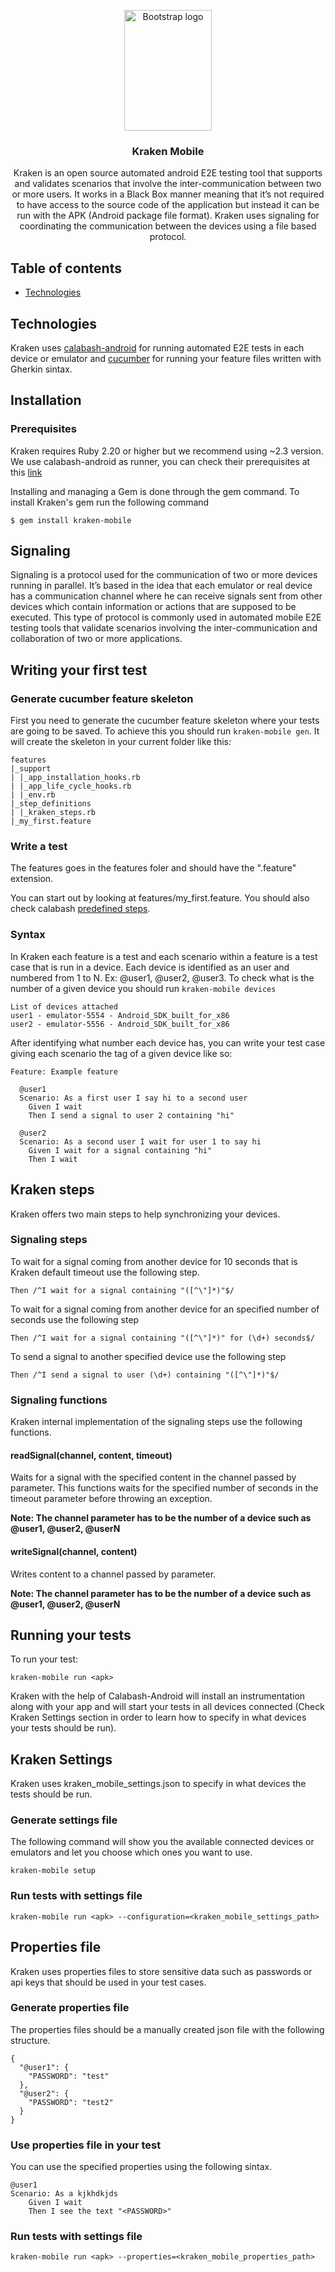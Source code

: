 <p align="center">
  <a href="https://getbootstrap.com/">
    <img src="https://raw.githubusercontent.com/ravelinx22/KrakenMobile/master/reporter/assets/images/kraken.png" alt="Bootstrap logo" width="140" height="193">
  </a>
</p>

<h3 align="center">Kraken Mobile</h3>

<p align="center">Kraken is an open source automated android E2E testing tool that supports and validates scenarios that involve the inter-communication between two or more users. It works in a Black Box manner meaning that it’s not required to have access to the source code of the application but instead it can be run with the APK (Android package file format). Kraken uses signaling for coordinating the communication between the devices using a file based protocol.</p>

## Table of contents

- [Technologies](#technologies)

## Technologies

Kraken uses [calabash-android](https://github.com/calabash/calabash-android) for running automated E2E tests in each device or emulator and [cucumber](https://github.com/cucumber/cucumber-ruby) for running your feature files written with Gherkin sintax. 

## Installation

### Prerequisites

Kraken requires Ruby 2.20 or higher but we recommend using ~2.3 version. We use calabash-android as runner, you can check their prerequisites at this [link](https://github.com/calabash/calabash-android/blob/master/documentation/installation.md)


Installing and managing a Gem is done through the gem command. To install Kraken's gem run the following command

    $ gem install kraken-mobile


## Signaling

Signaling is a protocol used for the communication of two or more devices running in parallel. It’s based in the idea that each emulator or real device has a communication channel where he can receive signals sent from other devices which contain information or actions that are supposed to be executed. This type of protocol is commonly used in automated mobile E2E testing tools that validate scenarios involving the inter-communication and collaboration of two or more applications.

## Writing your first test

### Generate cucumber feature skeleton

First you need to generate the cucumber feature skeleton where your tests are going to be saved. To achieve this you should run `kraken-mobile gen`. It will create the skeleton in your current folder like this:

    features
    |_support
    | |_app_installation_hooks.rb
    | |_app_life_cycle_hooks.rb
    | |_env.rb
    |_step_definitions
    | |_kraken_steps.rb
    |_my_first.feature

### Write a test

The features goes in the features foler and should have the ".feature" extension.

You can start out by looking at features/my_first.feature. You should also check calabash [predefined steps](https://github.com/calabash/calabash-android/blob/master/ruby-gem/lib/calabash-android/canned_steps.md).

### Syntax

In Kraken each feature is a test and each scenario within a feature is a test case that is run in a device. Each device is identified as an user and numbered from 1 to N. Ex: @user1, @user2, @user3. To check what is the number of a given device you should run `kraken-mobile devices`

    List of devices attached
    user1 - emulator-5554 - Android_SDK_built_for_x86
    user2 - emulator-5556 - Android_SDK_built_for_x86

After identifying what number each device has, you can write your test case giving each scenario the tag of a given device like so:

    Feature: Example feature

      @user1
      Scenario: As a first user I say hi to a second user
        Given I wait
        Then I send a signal to user 2 containing "hi"

      @user2
      Scenario: As a second user I wait for user 1 to say hi
        Given I wait for a signal containing "hi"
        Then I wait

## Kraken steps

Kraken offers two main steps to help synchronizing your devices.

### Signaling steps

To wait for a signal coming from another device for 10 seconds that is Kraken default timeout use the following step.

    Then /^I wait for a signal containing "([^\"]*)"$/

To wait for a signal coming from another device for an specified number of seconds use the following step

    Then /^I wait for a signal containing "([^\"]*)" for (\d+) seconds$/

To send a signal to another specified device use the following step

    Then /^I send a signal to user (\d+) containing "([^\"]*)"$/

### Signaling functions

Kraken internal implementation of the signaling steps use the following functions.

#### readSignal(channel, content, timeout)

Waits for a signal with the specified content in the channel passed by parameter. This functions waits for the specified number of seconds in the timeout parameter before throwing an exception.

**Note: The channel parameter has to be the number of a device such as @user1, @user2, @userN**

#### writeSignal(channel, content)

Writes content to a channel passed by parameter.

**Note: The channel parameter has to be the number of a device such as @user1, @user2, @userN**

## Running your tests

To run your test:

    kraken-mobile run <apk>

Kraken with the help of Calabash-Android will install an instrumentation along with your app and will start your tests in all devices connected (Check Kraken Settings section in order to learn how to specify in what devices your tests should be run).

## Kraken Settings

Kraken uses kraken_mobile_settings.json to specify in what devices the tests should be run.

### Generate settings file

The following command will show you the available connected devices or emulators and let you choose which ones you want to use.

    kraken-mobile setup

### Run tests with settings file

    kraken-mobile run <apk> --configuration=<kraken_mobile_settings_path>

## Properties file

Kraken uses properties files to store sensitive data such as passwords or api keys that should be used in your test cases.

### Generate properties file

The properties files should be a manually created json file with the following structure.

    {
      "@user1": {
        "PASSWORD": "test"
      },
      "@user2": {
        "PASSWORD": "test2"
      }
    }
    
### Use properties file in your test

You can use the specified properties using the following sintax.

    @user1
    Scenario: As a kjkhdkjds
        Given I wait
        Then I see the text "<PASSWORD>"

### Run tests with settings file

    kraken-mobile run <apk> --properties=<kraken_mobile_properties_path>

